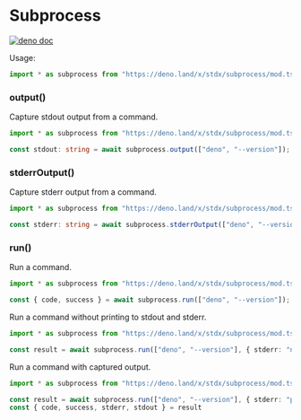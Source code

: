 # Subprocess

[![deno doc](https://doc.deno.land/badge.svg)](https://doc.deno.land/https/deno.land/x/stdx/subprocess/mod.ts)

Usage:

```typescript
import * as subprocess from "https://deno.land/x/stdx/subprocess/mod.ts";
```

### output()

Capture stdout output from a command.

```typescript
import * as subprocess from "https://deno.land/x/stdx/subprocess/mod.ts";

const stdout: string = await subprocess.output(["deno", "--version"]);
```

### stderrOutput()

Capture stderr output from a command.

```typescript
import * as subprocess from "https://deno.land/x/stdx/subprocess/mod.ts";

const stderr: string = await subprocess.stderrOutput(["deno", "--version"]);
```

### run()

Run a command.

```typescript
import * as subprocess from "https://deno.land/x/stdx/subprocess/mod.ts";

const { code, success } = await subprocess.run(["deno", "--version"]);
```

Run a command without printing to stdout and stderr.

```typescript
import * as subprocess from "https://deno.land/x/stdx/subprocess/mod.ts";

const result = await subprocess.run(["deno", "--version"], { stderr: "null", stdout: "null" });
```

Run a command with captured output.

```typescript
import * as subprocess from "https://deno.land/x/stdx/subprocess/mod.ts";

const result = await subprocess.run(["deno", "--version"], { stderr: "piped", stdout: "piped" });
const { code, success, stderr, stdout } = result
```
